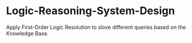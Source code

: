 # Logic-Reasoning-System-Design
Apply First-Order Logic Resolution to slove different queries based on the Knowledge Base.
